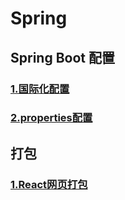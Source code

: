 # Spring

## Spring Boot 配置

### [1.国际化配置](https://github.com/LayneHuang/ForEasyCode/blob/master/java/spring/spring_locale.md)
### [2.properties配置](https://github.com/LayneHuang/ForEasyCode/blob/master/java/spring/spring_properties.md)

## 打包
### [1.React网页打包](https://www.jianshu.com/p/b6e0a0df32ec)